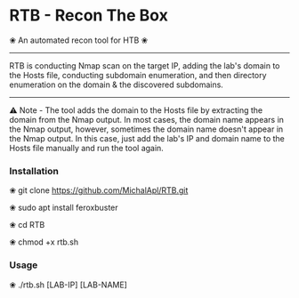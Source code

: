 # RTB - Recon The Box
❀  An automated recon tool for HTB  ❀

****

RTB is conducting Nmap scan on the target IP, adding the lab's domain to the Hosts file, conducting subdomain enumeration, and then directory enumeration on the domain & the discovered subdomains.

****

⚠️ Note - The tool adds the domain to the Hosts file by extracting the domain from the Nmap output. In most cases, the domain name appears in the Nmap output, however, sometimes the domain name doesn't appear in the Nmap output. In this case, just add the lab's IP and domain name to the Hosts file manually and run the tool again.

### Installation
❀ git clone https://github.com/MichalApl/RTB.git

❀ sudo apt install feroxbuster

❀ cd RTB

❀ chmod +x rtb.sh

### Usage
❀ ./rtb.sh [LAB-IP] [LAB-NAME]

